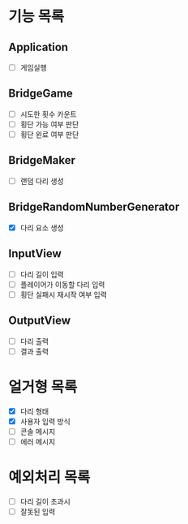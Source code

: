 # 기능 목록

## Application
- [ ] 게임실행
## BridgeGame
- [ ] 시도한 횟수 카운트
- [ ] 횡단 가능 여부 판단
- [ ] 횡단 왼료 여부 판단
## BridgeMaker
- [ ] 랜덤 다리 생성
## BridgeRandomNumberGenerator
- [X] 다리 요소 생성
## InputView
- [ ] 다리 길이 입력
- [ ] 플레이어가 이동할 다리 입력
- [ ] 횡단 실패시 재시작 여부 입력
## OutputView
- [ ] 다리 출력
- [ ] 결과 출력

# 얼거형 목록
- [X] 다리 형태
- [X] 사용자 입력 방식
- [ ] 콘솔 메시지
- [ ] 에러 메시지

# 예외처리 목록
- [ ] 다리 길이 초과시
- [ ] 잘돗된 입력